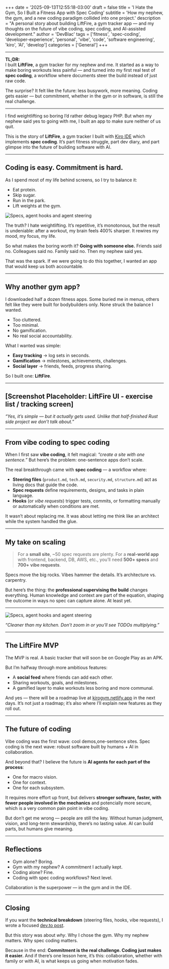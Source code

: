 +++
date = '2025-09-13T12:55:18-03:00'
draft = false
title = 'I Hate the Gym, So I Built a Fitness App with Spec Coding'
subtitle = 'How my nephew, the gym, and a new coding paradigm collided into one project.'
description = "A personal story about building LiftFire, a gym tracker app — and my thoughts on the future of vibe coding, spec coding, and AI-assisted development."
author = 'DevBlac'
tags = ['fitness', 'spec-coding', 'developer-experience', 'personal', 'vibe', 'code', 'software engineering', 'kiro', 'AI', 'develop']
categories = ['General']
+++

---


**TL;DR:**  
I built **LiftFire**, a gym tracker for my nephew and me. It started as a way to make boring workouts less painful — and turned into my first real test of **spec coding**, a workflow where documents steer the build instead of just raw code.  

The surprise? It felt like the future: less busywork, more meaning. Coding gets easier — but commitment, whether in the gym or in software, is still the real challenge.  


---


I find weightlifting so boring I’d rather debug legacy PHP.
But when my nephew said yes to going with me, I built an app to make sure neither of us quit.

This is the story of **LiftFire**, a gym tracker I built with [Kiro IDE](https://kiro.dev) which implements **spec coding**.
It’s part fitness struggle, part dev diary, and part glimpse into the future of building software with AI.

---

## Coding is easy. Commitment is hard.

As I spend most of my life behind screens, so I try to balance it:
- Eat protein.
- Skip sugar.
- Run in the park.
- Lift weights at the gym.


![Specs, agent hooks and agent steering](https://dev-to-uploads.s3.amazonaws.com/uploads/articles/liwy1aa8ladf4zl38l4e.jpg)

The truth? I hate weightlifting. It’s repetitive, it’s monotonous, but the result is undeniable: after a workout, my brain feels 400% sharper. It rewires my mood, my focus, my life.

So what makes the boring worth it? **Going with someone else.**
Friends said no. Colleagues said no. Family said no.
Then my nephew said yes.

That was the spark. If we were going to do this together, I wanted an app that would keep us both accountable.

---

## Why another gym app?

I downloaded half a dozen fitness apps. Some buried me in menus, others felt like they were built for bodybuilders only. None struck the balance I wanted.  

- Too cluttered.
- Too minimal.
- No gamification.
- No real social accountability.

What I wanted was simple:  
- **Easy tracking** → log sets in seconds.
- **Gamification** → milestones, achievements, challenges.
- **Social layer** → friends, feeds, progress sharing.

So I built one: **LiftFire**.

---

## [Screenshot Placeholder: LiftFire UI - exercise list / tracking screen]  

*“Yes, it’s simple — but it actually gets used. Unlike that half-finished Rust side project we don’t talk about.”*

---

## From vibe coding to spec coding  

When I first saw **vibe coding**, it felt magical: *“create a site with one sentence.”*
But here’s the problem: one-sentence apps don’t scale.

The real breakthrough came with **spec coding** — a workflow where:
- **Steering files** (`product.md`, `tech.md`, `security.md`, `structure.md`) act as living docs that guide the code.
- **Spec requests** define requirements, designs, and tasks in plain language.
- **Hooks** (or *vibe requests*) trigger tests, commits, or formatting manually or automatically when conditions are met.

It wasn’t about replacing me. It was about letting me think like an architect while the system handled the glue.

---

## My take on scaling

> For a **small site**, ~50 spec requests are plenty.
> For a **real-world app** with frontend, backend, DB, AWS, etc., you’ll need **500+ specs** and **700+ vibe requests**.

Specs move the big rocks.
Vibes hammer the details.
It’s architecture vs. carpentry.

But here’s the thing: the **professional supervising the build** changes everything. Human knowledge and context are part of the equation, shaping the outcome in ways no spec can capture alone. At least yet.

---


![Specs, agent hooks and agent steering](https://dev-to-uploads.s3.amazonaws.com/uploads/articles/liwy1aa8ladf4zl38l4e.jpg)

*“Cleaner than my kitchen. Don’t zoom in or you’ll see TODOs multiplying.”*  

---

## The LiftFire MVP  

The MVP is real. A basic tracker that will soon be on Google Play as an APK.

But I’m halfway through more ambitious features:
- A **social feed** where friends can add each other.
- Sharing workouts, goals, and milestones.
- A gamified layer to make workouts less boring and more communal.

And yes — there will be a roadmap live at [kirogym.netlify.app](https://kirogym.netlify.app) in the next days.
It’s not just a roadmap; it’s also where I’ll explain new features as they roll out.

---

## The future of coding

Vibe coding was the first wave: cool demos,one-sentence sites.
Spec coding is the next wave: robust software built by humans + AI in collaboration.

And beyond that? I believe the future is **AI agents for each part of the process**:
- One for macro vision.
- One for context.
- One for each subsystem.

It requires more effort up front, but delivers **stronger software, faster, with fewer people involved in the mechanics** and potencially more secure, which is a very common pain point in vibe coding. 

But don’t get me wrong — people are still the key. Without human judgment, vision, and long-term stewardship, there’s no lasting value. AI can build parts, but humans give meaning.

---

## Reflections

- Gym alone? Boring.
- Gym with my nephew? A commitment I actually kept.
- Coding alone? Fine.
- Coding with spec coding workflows? Next level.

Collaboration is the superpower — in the gym and in the IDE.

---

## Closing  

If you want the **technical breakdown** (steering files, hooks, vibe requests), I wrote a focused [dev.to post](#).

But this story was about *why*.
Why I chose the gym.
Why my nephew matters.
Why spec coding matters.

Because in the end:
**Commitment is the real challenge. Coding just makes it easier.**
And if there’s one lesson here, it’s this: collaboration, whether with family or with AI, is what keeps us going when motivation fades.